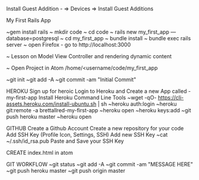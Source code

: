 Install Guest Addition - => Devices => Install Guest Additions

My First Rails App

~gem install rails
~ mkdir code
~ cd code
~ rails new my_first_app —database=postgresql
~ cd my_first_app
~ bundle install
~ bundle exec rails server
~ open Firefox - go to http://localhost:3000

~ Lesson on Model View Controller and rendering dynamic content

~ Open Project in Atom /home/<username/code/my_first_app

~git init
~git add -A
~git commit -am "Initial Commit"

HEROKU
Sign up for heroic
Login to Heroku and Create a new App called <name>-my-first-app
Install Heroku Command Line Tools
~wget -qO- https://cli-assets.heroku.com/install-ubuntu.sh | sh
~heroku auth:login
~heroku git:remote -a brettallred-my-first-app
~heroku open
~heroku keys:add
~git push heroku master
~heroku open

GITHUB
Create a Github Account
Create a new repository for your code
Add SSH Key (Profile Icon, Settings, SSH)
Add new SSH Key
~cat ~/.ssh/id_rsa.pub
Paste and Save your SSH Key

CREATE index.html in atom

GIT WORKFLOW
~git status
~git add -A
~git commit -am "MESSAGE HERE"
~git push heroku master 
~git push origin master